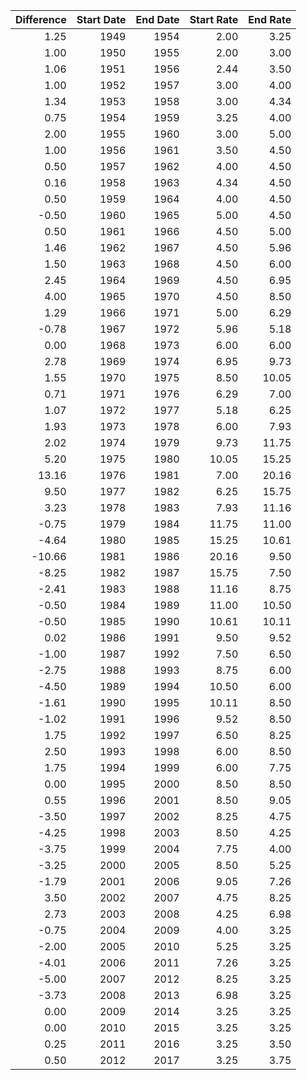 |   Difference |   Start Date |   End Date |   Start Rate |   End Rate |
|-------------:|-------------:|-----------:|-------------:|-----------:|
|         1.25 |         1949 |       1954 |         2.00 |       3.25 |
|         1.00 |         1950 |       1955 |         2.00 |       3.00 |
|         1.06 |         1951 |       1956 |         2.44 |       3.50 |
|         1.00 |         1952 |       1957 |         3.00 |       4.00 |
|         1.34 |         1953 |       1958 |         3.00 |       4.34 |
|         0.75 |         1954 |       1959 |         3.25 |       4.00 |
|         2.00 |         1955 |       1960 |         3.00 |       5.00 |
|         1.00 |         1956 |       1961 |         3.50 |       4.50 |
|         0.50 |         1957 |       1962 |         4.00 |       4.50 |
|         0.16 |         1958 |       1963 |         4.34 |       4.50 |
|         0.50 |         1959 |       1964 |         4.00 |       4.50 |
|        -0.50 |         1960 |       1965 |         5.00 |       4.50 |
|         0.50 |         1961 |       1966 |         4.50 |       5.00 |
|         1.46 |         1962 |       1967 |         4.50 |       5.96 |
|         1.50 |         1963 |       1968 |         4.50 |       6.00 |
|         2.45 |         1964 |       1969 |         4.50 |       6.95 |
|         4.00 |         1965 |       1970 |         4.50 |       8.50 |
|         1.29 |         1966 |       1971 |         5.00 |       6.29 |
|        -0.78 |         1967 |       1972 |         5.96 |       5.18 |
|         0.00 |         1968 |       1973 |         6.00 |       6.00 |
|         2.78 |         1969 |       1974 |         6.95 |       9.73 |
|         1.55 |         1970 |       1975 |         8.50 |      10.05 |
|         0.71 |         1971 |       1976 |         6.29 |       7.00 |
|         1.07 |         1972 |       1977 |         5.18 |       6.25 |
|         1.93 |         1973 |       1978 |         6.00 |       7.93 |
|         2.02 |         1974 |       1979 |         9.73 |      11.75 |
|         5.20 |         1975 |       1980 |        10.05 |      15.25 |
|        13.16 |         1976 |       1981 |         7.00 |      20.16 |
|         9.50 |         1977 |       1982 |         6.25 |      15.75 |
|         3.23 |         1978 |       1983 |         7.93 |      11.16 |
|        -0.75 |         1979 |       1984 |        11.75 |      11.00 |
|        -4.64 |         1980 |       1985 |        15.25 |      10.61 |
|       -10.66 |         1981 |       1986 |        20.16 |       9.50 |
|        -8.25 |         1982 |       1987 |        15.75 |       7.50 |
|        -2.41 |         1983 |       1988 |        11.16 |       8.75 |
|        -0.50 |         1984 |       1989 |        11.00 |      10.50 |
|        -0.50 |         1985 |       1990 |        10.61 |      10.11 |
|         0.02 |         1986 |       1991 |         9.50 |       9.52 |
|        -1.00 |         1987 |       1992 |         7.50 |       6.50 |
|        -2.75 |         1988 |       1993 |         8.75 |       6.00 |
|        -4.50 |         1989 |       1994 |        10.50 |       6.00 |
|        -1.61 |         1990 |       1995 |        10.11 |       8.50 |
|        -1.02 |         1991 |       1996 |         9.52 |       8.50 |
|         1.75 |         1992 |       1997 |         6.50 |       8.25 |
|         2.50 |         1993 |       1998 |         6.00 |       8.50 |
|         1.75 |         1994 |       1999 |         6.00 |       7.75 |
|         0.00 |         1995 |       2000 |         8.50 |       8.50 |
|         0.55 |         1996 |       2001 |         8.50 |       9.05 |
|        -3.50 |         1997 |       2002 |         8.25 |       4.75 |
|        -4.25 |         1998 |       2003 |         8.50 |       4.25 |
|        -3.75 |         1999 |       2004 |         7.75 |       4.00 |
|        -3.25 |         2000 |       2005 |         8.50 |       5.25 |
|        -1.79 |         2001 |       2006 |         9.05 |       7.26 |
|         3.50 |         2002 |       2007 |         4.75 |       8.25 |
|         2.73 |         2003 |       2008 |         4.25 |       6.98 |
|        -0.75 |         2004 |       2009 |         4.00 |       3.25 |
|        -2.00 |         2005 |       2010 |         5.25 |       3.25 |
|        -4.01 |         2006 |       2011 |         7.26 |       3.25 |
|        -5.00 |         2007 |       2012 |         8.25 |       3.25 |
|        -3.73 |         2008 |       2013 |         6.98 |       3.25 |
|         0.00 |         2009 |       2014 |         3.25 |       3.25 |
|         0.00 |         2010 |       2015 |         3.25 |       3.25 |
|         0.25 |         2011 |       2016 |         3.25 |       3.50 |
|         0.50 |         2012 |       2017 |         3.25 |       3.75 |
